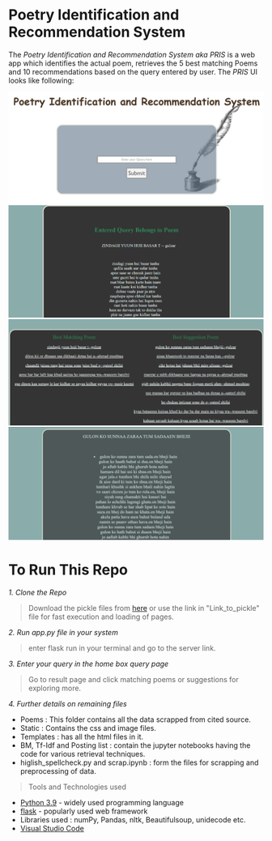 # Poetry Identification and Recommendation System
The *Poetry Identification and Recommendation System aka PRIS* is a web app which identifies the actual poem, retrieves the 5 best matching Poems and 10 recommendations based on the query entered by user.
The *PRIS* UI looks like following:

![Home Page](Page1.png)
![Match + Suggestion](Page2_.png)
![suggestion page](Page3.png)
![Result Page](Page2.png)

# To Run This Repo
*1. Clone the Repo*

> Download the pickle files from [here](https://drive.google.com/drive/folders/1cCUZ6woLVC89NDFS0wQYtUmbJozj8yYK?usp=sharing) or use the link in "Link_to_pickle" file for fast execution and loading of pages.

*2. Run app.py file in your system*

> enter flask run in your terminal and go to the server link. 

*3. Enter your query in the home box query page*

> Go to result page and click matching poems or suggestions for exploring more.

*4. Further details on remaining files*

- Poems : This folder contains all the data scrapped from cited source.
- Static : Contains the css and image files.
- Templates : has all the html files in it.
- BM, Tf-Idf and Posting list : contain the jupyter notebooks having the code for various retrieval techniques.
- higlish_spellcheck.py and scrap.ipynb : form the files for scrapping and preprocessing of data.

> Tools and Technologies used
- [Python 3.9](https://www.python.org/downloads/release/python-396/) - widely used programming language
- [flask](https://flask.palletsprojects.com/en/2.1.x/) - popularly used web framework
- Libraries used : numPy, Pandas, nltk, Beautifulsoup, unidecode etc.
- [Visual Studio Code](https://code.visualstudio.com/)